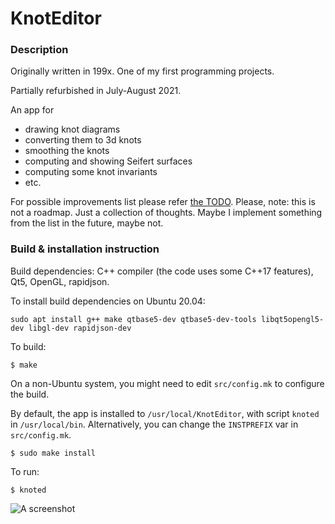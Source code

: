 # KnotEditor

### Description

Originally written in 199x. One of my first programming projects.

Partially refurbished in July-August 2021.

An app for

* drawing knot diagrams
* converting them to 3d knots
* smoothing the knots
* computing and showing Seifert surfaces
* computing some knot invariants
* etc.

For possible improvements list please refer [the TODO](https://github.com/geometer/KnotEditor/blob/master/doc/TODO.md). Please, note: this is not a roadmap. Just a collection of thoughts. Maybe I implement something from the list in the future, maybe not.

### Build & installation instruction

Build dependencies: C++ compiler (the code uses some C++17 features), Qt5, OpenGL, rapidjson.

To install build dependencies on Ubuntu 20.04:
```
sudo apt install g++ make qtbase5-dev qtbase5-dev-tools libqt5opengl5-dev libgl-dev rapidjson-dev
```

To build:
```
$ make
```
On a non-Ubuntu system, you might need to edit `src/config.mk` to configure the build.

By default, the app is installed to `/usr/local/KnotEditor`, with script `knoted` in `/usr/local/bin`. Alternatively, you can change the `INSTPREFIX` var in `src/config.mk`.
```
$ sudo make install
```

To run:
```
$ knoted
```

![A screenshot](https://github.com/geometer/KnotEditor/blob/master/screenshots/2021-08-17.png?raw=true)
